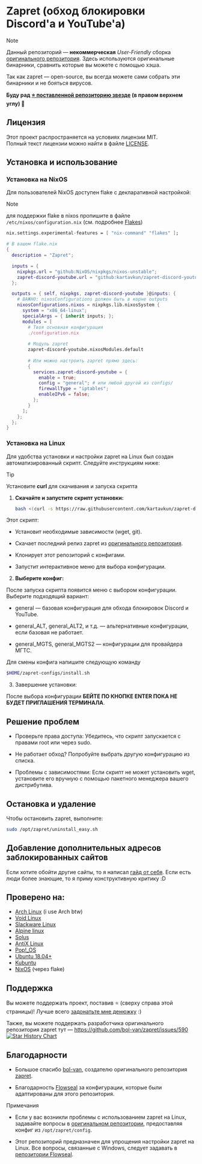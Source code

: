 # Zapret (обход блокировки Discord'а и YouTube'а)

> [!NOTE]  
> Данный репозиторий — **некоммерческая** *User-Friendly* сборка [оригинального репозитория](https://github.com/bol-van/zapret). Здесь используются оригинальные бинарники, сравнить которые вы можете с помощью хэша.
> 
> Так как zapret — open-source, вы всегда можете сами собрать эти бинарники и не бояться вирусов.
> 
> **Буду рад [⭐ поставленной репозиторию звезде](https://github.com/kartavkun/zapret-discord-youtube/stargazers) (в правом верхнем углу) 🙂**

## Лицензия

Этот проект распространяется на условиях лицензии MIT.  
Полный текст лицензии можно найти в файле [LICENSE](./LICENSE).

## Установка и использование

### Установка на NixOS

Для пользователей NixOS доступен flake с декларативной настройкой:

>[!NOTE]
> 
> для поддержки flake в nixos пропишите в файле `/etc/nixos/configuration.nix` (см. подробнее [Flakes](https://wiki.nixos.org/wiki/Flakes/ru))
>
```nix
nix.settings.experimental-features = [ "nix-command" "flakes" ];
```

```nix
# В вашем flake.nix
{
  description = "Zapret";

  inputs = {
    nixpkgs.url = "github:NixOS/nixpkgs/nixos-unstable";
    zapret-discord-youtube.url = "github:kartavkun/zapret-discord-youtube";
  };

  outputs = { self, nixpkgs, zapret-discord-youtube }@inputs: {
    # ВАЖНО: nixosConfigurations должен быть в корне outputs
    nixosConfigurations.nixos = nixpkgs.lib.nixosSystem {
      system = "x86_64-linux";
      specialArgs = { inherit inputs; };
      modules = [
        # Твоя основная конфигурация
        ./configuration.nix
        
        # Модуль zapret
        zapret-discord-youtube.nixosModules.default
        
        # Или можно настроить zapret прямо здесь:
        {
          services.zapret-discord-youtube = {
            enable = true;
            config = "general"; # или любой другой из configs/
            firewallType = "iptables";
            enableIPv6 = false;
          };
        }
      ];
    };
  };
} 
```

### Установка на Linux

Для удобства установки и настройки zapret на Linux был создан автоматизированный скрипт. Следуйте инструкциям ниже:

> [!TIP]  
> Установите **curl** для скачивания и запуска скрипта

1. **Скачайте и запустите скрипт установки:**

   ```bash
   bash <(curl -s https://raw.githubusercontent.com/kartavkun/zapret-discord-youtube/main/setup.sh)
   ```

Этот скрипт:

- Установит необходимые зависимости (wget, git).

- Скачает последний релиз zapret из [оригинального репозитория](https://github.com/bol-van/zapret).

- Клонирует этот репозиторий с конфигами.

- Запустит интерактивное меню для выбора конфигурации.

2. **Выберите конфиг:**

После запуска скрипта появится меню с выбором конфигурации. Выберите подходящий вариант:

- general — базовая конфигурация для обхода блокировок Discord и YouTube.

- general_ALT, general_ALT2, и т.д. — альтернативные конфигурации, если базовая не работает.

- general_MGTS, general_MGTS2 — конфигурации для провайдера МГТС.

Для смены конфига напишите следующую команду

```bash
$HOME/zapret-configs/install.sh
```

3. Завершение установки:

После выбора конфигурации **БЕЙТЕ ПО КНОПКЕ ENTER ПОКА НЕ БУДЕТ ПРИГЛАШЕНИЯ ТЕРМИНАЛА**.

## Решение проблем

- Проверьте права доступа: Убедитесь, что скрипт запускается с правами root или через sudo.

- Не работает обход? Попробуйте выбрать другую конфигурацию из списка.

- Проблемы с зависимостями: Если скрипт не может установить wget, установите его вручную с помощью пакетного менеджера вашего дистрибутива.

## Остановка и удаление

Чтобы остановить zapret, выполните:

```bash
sudo /opt/zapret/uninstall_easy.sh
```

## Добавление дополнительных адресов заблокированных сайтов

Если хотите обойти другие сайты, то я написал [гайд от себя](https://github.com/kartavkun/zapret-discord-youtube/discussions/2#discussion-7902158). Если есть люди более знающие, то я приму конструктивную критику :D

## Проверено на:
- [Arch Linux](https://archlinux.org/) (i use Arch btw)
- [Void Linux](https://voidlinux.org/)
- [Slackware Linux](http://www.slackware.com/)
- [Alpine linux](https://www.alpinelinux.org/)
- [Solus](https://getsol.us/)
- [AntiX Linux](https://antixlinux.com/)
- [Pop!_OS](https://system76.com/pop/)
- [Ubuntu 18.04+](https://ubuntu.com/)
- [Kubuntu](https://kubuntu.org/)
- [NixOS](https://nixos.org/) (через flake)

## Поддержка

Вы можете поддержать проект, поставив :star: (сверху справа этой страницы)!
Лучше всего [задонатьте мне денюжку](https://t.me/kartavslinks/8) :) 

Также, вы можете поддержать разработчика оригинального репозитория zapret тут — https://github.com/bol-van/zapret/issues/590
<a href="https://star-history.com/#kartavkun/zapret-discord-youtube&Date"> <picture> <source media="(prefers-color-scheme: dark)" srcset="https://api.star-history.com/svg?repos=kartavkun/zapret-discord-youtube&type=Date&theme=dark" /> <source media="(prefers-color-scheme: light)" srcset="https://api.star-history.com/svg?repos=kartavkun/zapret-discord-youtube&type=Date" /> <img alt="Star History Chart" src="https://api.star-history.com/svg?repos=kartavkun/zapret-discord-youtube&type=Date" /> </picture> </a>

## Благодарности

- Большое спасибо [bol-van](https://github.com/bol-van/), создателю оригинального репозитория [zapret](https://github.com/bol-van/zapret/).

- Благодарность [Flowseal](https://github.com/Flowseal) за конфигурации, которые были адаптированы для этого репозитория.

Примечания

- Если у вас возникли проблемы с использованием zapret на Linux, задавайте вопросы в [оригинальном репозитории](https://github.com/bol-van/zapret/issues), предоставляя конфиг из `/opt/zapret/config`.

- Этот репозиторий предназначен для упрощения настройки zapret на Linux. Все вопросы, связанные с Windows, следует задавать в [репозитории Flowseal](https://github.com/Flowseal/zapret-discord-youtube).
